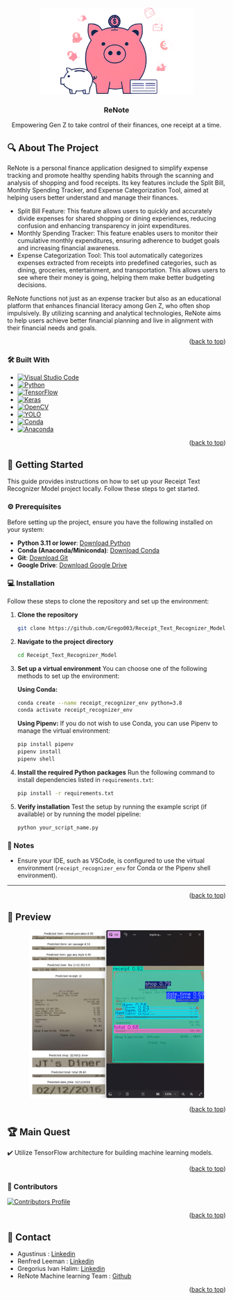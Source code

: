 <a id="renote-top"></a>


<!-- PROJECT LOGO -->
<br />
<div align="center">
  <a href="https://github.com/Grego003/Receipt_Text_Recognizer_Model">
    <img src="images/ReNoteV2.png" alt="Logo" width="auto" height="200">
  </a>

  <h3 align="center">ReNote</h3>

  <p align="center">
    Empowering Gen Z to take control of their finances, one receipt at a time.
    <br />
  </p>
</div>

<!-- ABOUT THE PROJECT -->
## 🔍 About The Project

ReNote is a personal finance application designed to simplify expense tracking and promote healthy spending habits through the scanning and analysis of shopping and food receipts. Its key features include the Split Bill, Monthly Spending Tracker, and Expense Categorization Tool, aimed at helping users better understand and manage their finances.

* Split Bill Feature: This feature allows users to quickly and accurately divide expenses for shared shopping or dining experiences, reducing confusion and enhancing transparency in joint expenditures.
* Monthly Spending Tracker: This feature enables users to monitor their cumulative monthly expenditures, ensuring adherence to budget goals and increasing financial awareness.
* Expense Categorization Tool: This tool automatically categorizes expenses extracted from receipts into predefined categories, such as dining, groceries, entertainment, and transportation. This allows users to see where their money is going, helping them make better budgeting decisions.

ReNote functions not just as an expense tracker but also as an educational platform that enhances financial literacy among Gen Z, who often shop impulsively. By utilizing scanning and analytical technologies, ReNote aims to help users achieve better financial planning and live in alignment with their financial needs and goals.


<p align="right">(<a href="#renote-top">back to top</a>)</p>



### 🛠️ Built With
* [![Visual Studio Code][VSCode]][VSCode-url]
* [![Python][Python]][Python-url]
* [![TensorFlow][TensorFlow]][TensorFlow-url]
* [![Keras][Keras]][Keras-url]
* [![OpenCV][OpenCV]][OpenCV-url]
* [![YOLO][YOLO]][YOLO-url]
* [![Conda][Conda]][Conda-url]
* [![Anaconda][Anaconda]][Anaconda-url]

<p align="right">(<a href="#renote-top">back to top</a>)</p>



<!-- GETTING STARTED -->
## 🌟 Getting Started

This guide provides instructions on how to set up your Receipt Text Recognizer Model project locally. Follow these steps to get started.

### ⚙️ Prerequisites

Before setting up the project, ensure you have the following installed on your system:

* **Python 3.11 or lower**: [Download Python](https://www.python.org/downloads/)
* **Conda (Anaconda/Miniconda)**: [Download Conda](https://docs.conda.io/en/latest/miniconda.html)
* **Git**: [Download Git](https://git-scm.com/downloads)
* **Google Drive**: [Download Google Drive](https://drive.google.com/drive/folders/1gLAUvi3ZRD5bvERJO5ZjPGWa4AiHaQSD?usp=sharing)

### 💻 Installation

Follow these steps to clone the repository and set up the environment:

1. **Clone the repository**
   ```sh
   git clone https://github.com/Grego003/Receipt_Text_Recognizer_Model.git
   ```

2. **Navigate to the project directory**
   ```sh
   cd Receipt_Text_Recognizer_Model
   ```

3. **Set up a virtual environment**
   You can choose one of the following methods to set up the environment:

   **Using Conda:**
   ```sh
   conda create --name receipt_recognizer_env python=3.8
   conda activate receipt_recognizer_env
   ```

   **Using Pipenv:**
   If you do not wish to use Conda, you can use Pipenv to manage the virtual environment:
   ```sh
   pip install pipenv
   pipenv install
   pipenv shell
   ```

4. **Install the required Python packages**
   Run the following command to install dependencies listed in `requirements.txt`:
   ```sh
   pip install -r requirements.txt
   ```

5. **Verify installation**
   Test the setup by running the example script (if available) or by running the model pipeline:
   ```sh
   python your_script_name.py
   ```

### 📝 Notes

- Ensure your IDE, such as VSCode, is configured to use the virtual environment (`receipt_recognizer_env` for Conda or the Pipenv shell environment).
---

<p align="right">(<a href="#renote-top">back to top</a>)</p>



<!-- USAGE EXAMPLES -->
## 📸 Preview

<div align="center">
  <img src="images/preview.png" alt="Preview" style="max-width: 80%; height: auto;">
</div>

<p align="right">(<a href="#renote-top">back to top</a>)</p>



<!-- Main Quest -->
## 🏆 Main Quest

✔️ Utilize TensorFlow architecture for building machine learning models.


<p align="right">(<a href="#renote-top">back to top</a>)</p>

<!-- Contributors -->
### 🙏 Contributors

<a href="https://github.com/Grego003/Receipt_Text_Recognizer_Model/graphs/contributors">
  <img src="https://contrib.rocks/image?repo=Grego003/Receipt_Text_Recognizer_Model" alt="Contributors Profile" />
</a>

<p align="right">(<a href="#renote-top">back to top</a>)</p>


<!-- CONTACT -->
## 📱 Contact 

* Agustinus : [Linkedin](https://www.linkedin.com/in/agustinus-tech)
* Renfred Leeman : [Linkedin](https://www.linkedin.com/in/renfred-leeman)
* Gregorius Ivan Halim: [Linkedin](https://www.linkedin.com/in/gregorius-ivan-halim-58365421a/)
* ReNote Machine learning Team : [Github](https://github.com/Grego003/Receipt_Text_Recognizer_Model)

<p align="right">(<a href="#renote-top">back to top</a>)</p>



[VSCode]: https://img.shields.io/badge/Visual%20Studio%20Code-007ACC?style=for-the-badge&logo=visualstudiocode&logoColor=white
[VSCode-url]: https://code.visualstudio.com/
[Python]: https://img.shields.io/badge/Python-3776AB?style=for-the-badge&logo=python&logoColor=white
[Python-url]: https://www.python.org/
[TensorFlow]: https://img.shields.io/badge/TensorFlow-FF6F20?style=for-the-badge&logo=tensorflow&logoColor=white
[TensorFlow-url]: https://www.tensorflow.org/
[Keras]: https://img.shields.io/badge/Keras-D00000?style=for-the-badge&logo=keras&logoColor=white
[Keras-url]: https://keras.io/
[OpenCV]: https://img.shields.io/badge/OpenCV-5C3EE8?style=for-the-badge&logo=opencv&logoColor=white
[OpenCV-url]: https://opencv.org/
[YOLO]: https://img.shields.io/badge/YOLO-2B2B2B?style=for-the-badge&logo=yolo&logoColor=white
[YOLO-url]: https://pjreddie.com/darknet/yolo/
[Conda]: https://img.shields.io/badge/Conda-44A833?style=for-the-badge&logo=anaconda&logoColor=white
[Conda-url]: https://conda.io/
[Anaconda]: https://img.shields.io/badge/Anaconda-44A833?style=for-the-badge&logo=anaconda&logoColor=white
[Anaconda-url]: https://www.anaconda.com/